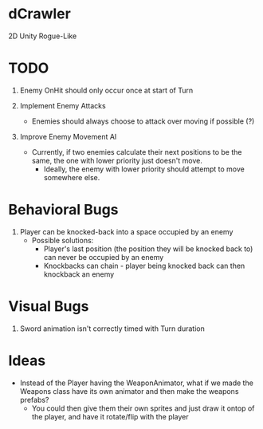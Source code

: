 # dCrawler
2D Unity Rogue-Like 


# TODO
1. Enemy OnHit should only occur once at start of Turn

1. Implement Enemy Attacks
	* Enemies should always choose to attack over moving if possible (?)

1. Improve Enemy Movement AI
	* Currently, if two enemies calculate their next positions to be the same, the one with lower priority just doesn't move.
		* Ideally, the enemy with lower priority should attempt to move somewhere else.



# Behavioral Bugs
1. Player can be knocked-back into a space occupied by an enemy
	* Possible solutions:
		* Player's last position (the position they will be knocked back to) can never be occupied by an enemy
		* Knockbacks can chain - player being knocked back can then knockback an enemy

# Visual Bugs
1. Sword animation isn't correctly timed with Turn duration

# Ideas
* Instead of the Player having the WeaponAnimator, what if we made the Weapons class
have its own animator and then make the weapons prefabs?
	* You could then give them their own sprites and just draw it ontop of the player, and have it rotate/flip
with the player

